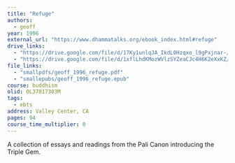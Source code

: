 ```yaml
---
title: "Refuge"
authors:
  - geoff
year: 1996
external_url: "https://www.dhammatalks.org/ebook_index.html#refuge"
drive_links:
  - "https://drive.google.com/file/d/17Ky1unlqJA_IkdL0Hzqxo_l9gPxjnar-/view?usp=sharing"
  - "https://drive.google.com/file/d/1xflLhdKMozWVlzSYZeaCJc4H6K2eXxKZ/view?usp=drivesdk"
file_links:
  - "smallpdfs/geoff_1996_refuge.pdf"
  - "smallepubs/geoff_1996_refuge.epub"
course: buddhism
olid: OL37817303M
tags:
  - ebts
address: Valley Center, CA
pages: 94
course_time_multiplier: 0
---
```


A collection of essays and readings from the Pali Canon introducing the Triple Gem.

